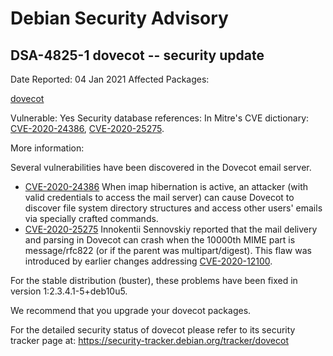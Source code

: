 
Debian Security Advisory
========================


DSA-4825-1 dovecot -- security update
-------------------------------------



Date Reported:
04 Jan 2021
Affected Packages:

[dovecot](https://packages.debian.org/src:dovecot)

Vulnerable:
Yes
Security database references:
In Mitre's CVE dictionary: [CVE-2020-24386](https://security-tracker.debian.org/tracker/CVE-2020-24386), [CVE-2020-25275](https://security-tracker.debian.org/tracker/CVE-2020-25275).  

More information:

Several vulnerabilities have been discovered in the Dovecot email server.


* [CVE-2020-24386](https://security-tracker.debian.org/tracker/CVE-2020-24386)
When imap hibernation is active, an attacker (with valid credentials
 to access the mail server) can cause Dovecot to discover file system
 directory structures and access other users' emails via specially
 crafted commands.
* [CVE-2020-25275](https://security-tracker.debian.org/tracker/CVE-2020-25275)
Innokentii Sennovskiy reported that the mail delivery and parsing in
 Dovecot can crash when the 10000th MIME part is message/rfc822 (or
 if the parent was multipart/digest). This flaw was introduced by
 earlier changes addressing
 [CVE-2020-12100](https://security-tracker.debian.org/tracker/CVE-2020-12100).


For the stable distribution (buster), these problems have been fixed in
version 1:2.3.4.1-5+deb10u5.


We recommend that you upgrade your dovecot packages.


For the detailed security status of dovecot please refer to its security
tracker page at:
<https://security-tracker.debian.org/tracker/dovecot>





